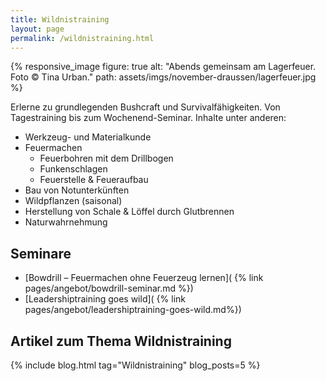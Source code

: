 ```yaml
---
title: Wildnistraining
layout: page
permalink: /wildnistraining.html
---
```

{% responsive_image figure: true
alt: "Abends gemeinsam am Lagerfeuer. Foto © Tina Urban."
path: assets/imgs/november-draussen/lagerfeuer.jpg %}

Erlerne zu grundlegenden Bushcraft und Survivalfähigkeiten.
Von Tagestraining bis zum Wochenend-Seminar. 
Inhalte unter anderen:

- Werkzeug- und Materialkunde 
- Feuermachen
   - Feuerbohren mit dem Drillbogen 
   - Funkenschlagen
   - Feuerstelle & Feueraufbau  
- Bau von Notunterkünften
- Wildpflanzen (saisonal)
- Herstellung von Schale & Löffel durch Glutbrennen 
- Naturwahrnehmung 

## Seminare

- [Bowdrill – Feuermachen ohne Feuerzeug lernen](
{% link pages/angebot/bowdrill-seminar.md %})
- [Leadershiptraining goes wild](
{% link pages/angebot/leadershiptraining-goes-wild.md%})

## Artikel zum Thema Wildnistraining

{% include blog.html tag="Wildnistraining" blog_posts=5 %}
